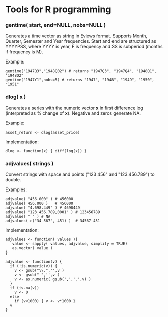 
# Tools for R programming

### gentime( start, end=NULL, nobs=NULL )
Generates a time vector as string in Eviews format. Supports Month, Quarter, Semester and Year frequencies.
Start and end are structured as YYYYPSS, where YYYY is year, F is frequency and SS is subperiod (months if frequency is M). 

Example: 
```
gentime("1947Q3","1948Q02") # returns "1947Q3", "1947Q4", "1948Q1", "1948Q2"
gentime("1947Y1",nobs=5) # returns "1947", "1948", "1949", "1950", "1951"
```

### dlog( x ) 
Generates a series with the numeric vector **x** in first difference log (interpreted as % change of **x**).
Negative and zeros generate NA.

Example: 
```
asset_return <- dlog(asset_price)
```
Implementation:
```
dlog <- function(x) { diff(log(x)) } 
```

### adjvalues( strings )
Convert strings with space and points ("123 456" and "123.456.789") to double.

Examples:
```
adjvalue( "456.000" ) # 456000
adjvalue( 456.000 )   # 456000
adjvalue( "4.698.449" ) # 4698449
adjvalue( "123 456.789,0001" ) # 123456789
adjvalue( " " ) # NA
adjvalues( c("34 567", 451) )  # 34567 451
```
Implementation:
```
adjvalues <- function( values ){
   value <- sapply( values, adjvalue, simplify = TRUE)
   as.vector( value )
}

adjvalue <- function(v) {
  if (!is.numeric(v)) {
    v <- gsub("\\.",'',v ) 
    v <- gsub(" ",'',v ) 
    v <- as.numeric( gsub(',','.',v) )
  }
  if (is.na(v)) 
    v <- 0
  else 
    if (v<1000) { v <- v*1000 }
  v
}
```

